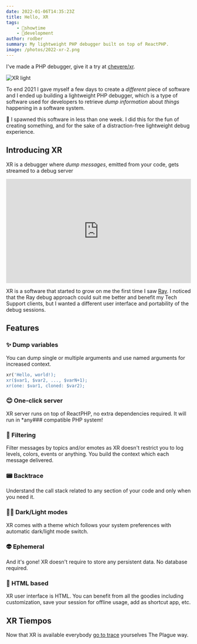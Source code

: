```yaml
---
date: 2022-01-06T14:35:23Z
title: Hello, XR
tags:
    - 🤯showtime
    - 🔬development
author: rodber
summary: My lightweight PHP debugger built on top of ReactPHP.
image: /photos/2022-xr-2.png
---
```


I've made a PHP debugger, give it a try at [chevere/xr](https://github.com/chevere/xr).

![XR light](/photos/2022-xr-light-2.png)

To end 2021 I gave myself a few days to create a *different* piece of software and I ended up building a lightweight PHP debugger, which is a type of software used for developers to retrieve *dump information* about *things* happening in a software system.

🦄 I spawned this software in less than one week. I did this for the fun of creating something, and for the sake of a distraction-free lightweight debug experience.

## Introducing XR

XR is a debugger where *dump messages*, emitted from your code,  gets streamed to a debug server

<div style="padding:56.25% 0 0 0;position:relative;"><iframe src="https://player.vimeo.com/video/662391948?h=c645f5cc9a&amp;badge=0&amp;autopause=0&amp;player_id=0&amp;app_id=58479" frameborder="0" allow="autoplay; fullscreen; picture-in-picture" allowfullscreen style="position:absolute;top:0;left:0;width:100%;height:100%;" title="XR Debugger chevere/xr"></iframe></div><script src="https://player.vimeo.com/api/player.js"></script>

XR is a software that started to grow on me the first time I saw [Ray](https://github.com/spatie/ray). I noticed that the Ray debug approach could suit me better and benefit my Tech Support clients, but I wanted a different user interface and portability of the debug sessions.

## Features

### ✨ Dump variables

You can dump single or multiple arguments and use named arguments for increased context.

```php
xr('Hello, world!);
xr($var1, $var2, ..., $varN+1);
xr(one: $var1, cloned: $var2);
```

### 😊 One-click server

XR server runs on top of ReactPHP, no extra dependencies required. It will run in *any### compatible PHP system!

### 👻 Filtering

Filter messages by topics and/or emotes as XR doesn't restrict you to log levels, colors, events or anything. You build the context which each message delivered.

### 📟 Backtrace

Understand the call stack related to any section of your code and only when you need it.

### 🌚🌝 Dark/Light modes

XR comes with a theme which follows your system preferences with automatic dark/light mode switch.

### 👽 Ephemeral

And it's gone! XR doesn't require to store any persistent data. No database required.

### 🍒 HTML based

XR user interface is HTML. You can benefit from all the goodies including customization, save your session for offline usage, add as shortcut app, etc.

## XR Tiempos

Now that XR is available everybody [go to trace](https://youtu.be/LkqKFamTkME?t=22) yourselves The Plague way.
